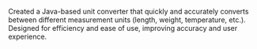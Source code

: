 Created a Java-based unit converter that quickly and accurately converts between different measurement units (length, weight, temperature, etc.). Designed for efficiency and ease of use, improving accuracy and user experience.
